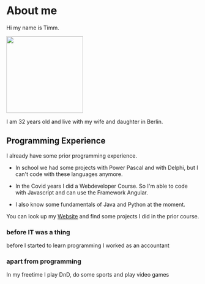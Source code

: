 # About me
Hi my name is Timm.

<img src="https://www.timm-eichholz.de/assets/img/profil.JPG" width="200"/>


I am 32 years old and live with my wife and daughter in Berlin.

## Programming Experience
I already have some prior programming experience.
* In school we had some projects with Power Pascal and with Delphi, but I can't code with these languages anymore.

* In the Covid years I did a Webdeveloper Course. So I'm able to code with Javascript and can use the Framework Angular.


* I also know some fundamentals of Java and Python at the moment.

You can look up my [Website](www.Timm-Eichholz.de) and find some projects I did in the prior course.

### before IT was a thing

before I started to learn programming I worked as an accountant

### apart from programming

In my freetime I play DnD, do some sports and play video games